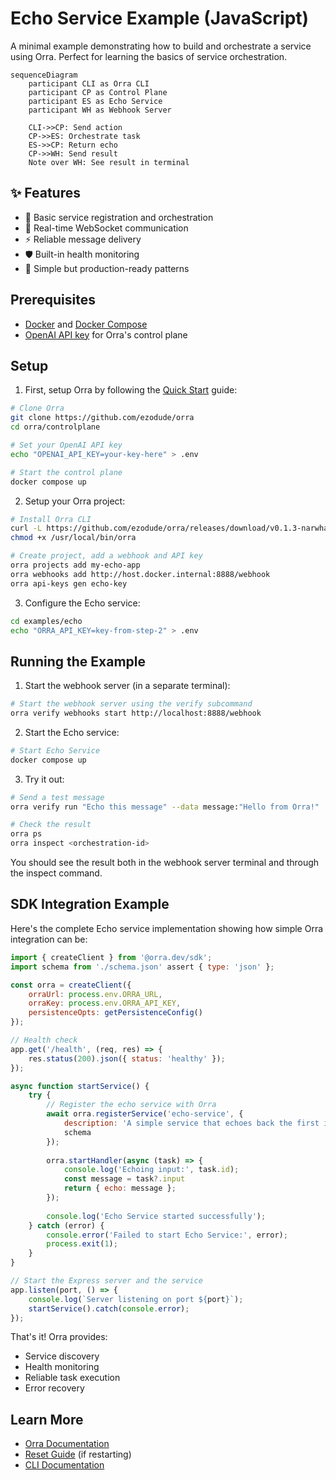# Echo Service Example (JavaScript)

A minimal example demonstrating how to build and orchestrate a service using Orra. Perfect for learning the basics of service orchestration.

```mermaid
sequenceDiagram
    participant CLI as Orra CLI
    participant CP as Control Plane
    participant ES as Echo Service
    participant WH as Webhook Server

    CLI->>CP: Send action
    CP->>ES: Orchestrate task
    ES->>CP: Return echo
    CP->>WH: Send result
    Note over WH: See result in terminal
```

## ✨ Features

- 🔄 Basic service registration and orchestration
- 📡 Real-time WebSocket communication
- ⚡ Reliable message delivery
- 🛡️ Built-in health monitoring
- 🚀 Simple but production-ready patterns

## Prerequisites

- [Docker](https://docs.docker.com/get-docker/) and [Docker Compose](https://docs.docker.com/compose/install/)
- [OpenAI API key](https://platform.openai.com/api-keys) for Orra's control plane

## Setup

1. First, setup Orra by following the [Quick Start](../../README.md#quick-start) guide:
```bash
# Clone Orra
git clone https://github.com/ezodude/orra
cd orra/controlplane

# Set your OpenAI API key
echo "OPENAI_API_KEY=your-key-here" > .env

# Start the control plane
docker compose up
```

2. Setup your Orra project:
```bash
# Install Orra CLI 
curl -L https://github.com/ezodude/orra/releases/download/v0.1.3-narwhal/orra-darwin-arm64 -o /usr/local/bin/orra
chmod +x /usr/local/bin/orra

# Create project, add a webhook and API key
orra projects add my-echo-app
orra webhooks add http://host.docker.internal:8888/webhook
orra api-keys gen echo-key
```

3. Configure the Echo service:
```bash
cd examples/echo
echo "ORRA_API_KEY=key-from-step-2" > .env
```

## Running the Example

1. Start the webhook server (in a separate terminal):
```bash
# Start the webhook server using the verify subcommand
orra verify webhooks start http://localhost:8888/webhook
```

2. Start the Echo service:
```bash
# Start Echo Service
docker compose up
```

3. Try it out:
```bash
# Send a test message
orra verify run "Echo this message" --data message:"Hello from Orra!"

# Check the result
orra ps
orra inspect <orchestration-id>
```

You should see the result both in the webhook server terminal and through the inspect command.

## SDK Integration Example
Here's the complete Echo service implementation showing how simple Orra integration can be:

```javascript
import { createClient } from '@orra.dev/sdk';
import schema from './schema.json' assert { type: 'json' };

const orra = createClient({
	orraUrl: process.env.ORRA_URL,
	orraKey: process.env.ORRA_API_KEY,
	persistenceOpts: getPersistenceConfig()
});

// Health check
app.get('/health', (req, res) => {
	res.status(200).json({ status: 'healthy' });
});

async function startService() {
	try {
		// Register the echo service with Orra
		await orra.registerService('echo-service', {
			description: 'A simple service that echoes back the first input value it receives.',
			schema
		});
		
		orra.startHandler(async (task) => {
			console.log('Echoing input:', task.id);
			const message = task?.input
			return { echo: message };
		});
		
		console.log('Echo Service started successfully');
	} catch (error) {
		console.error('Failed to start Echo Service:', error);
		process.exit(1);
	}
}

// Start the Express server and the service
app.listen(port, () => {
	console.log(`Server listening on port ${port}`);
	startService().catch(console.error);
});
```

That's it! Orra provides:
- Service discovery
- Health monitoring
- Reliable task execution
- Error recovery

## Learn More

- [Orra Documentation](../../docs)
- [Reset Guide](../../docs/reset-control-plane.md) (if restarting)
- [CLI Documentation](../../docs/cli.md)
